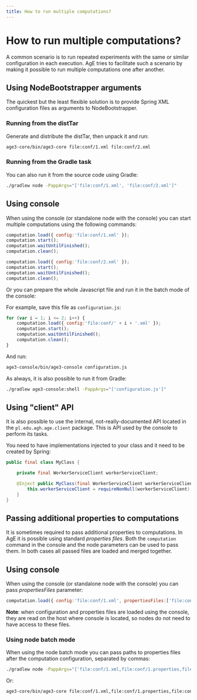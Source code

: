 ```yaml
---
title: How to run multiple computations?
---
```


# How to run multiple computations?

A common scenario is to run repeated experiments with the same or similar configuration in each execution.
AgE tries to facilitate such a scenario by making it possible to run multiple computations one after another.

## Using NodeBootstrapper arguments

The quickest but the least flexible solution is to provide Spring XML configuration files as arguments to NodeBootstrapper.

### Running from the distTar

Generate and distribute the distTar, then unpack it and run:
```bash
age3-core/bin/age3-core file:conf/1.xml file:conf/2.xml
```

### Running from the Gradle task

You can also run it from the source code using Gradle:
```bash
./gradlew node -PappArgs="['file:conf/1.xml', 'file:conf/2.xml']"
```

## Using console

When using the console (or standalone node with the console) you can start multiple computations using the following commands:

```js
computation.load({ config:'file:conf/1.xml' });
computation.start();
computation.waitUntilFinished();
computation.clean();

computation.load({ config:'file:conf/2.xml' });
computation.start();
computation.waitUntilFinished();
computation.clean();
```

Or you can prepare the whole Javascript file and run it in the batch mode of the console:

For example, save this file as `configuration.js`:
```js
for (var i = 1; i <= 2; i++) {
	computation.load({ config:'file:conf/' + i + '.xml' });
	computation.start();
	computation.waitUntilFinished();
	computation.clean();
}
```

And run:
```bash
age3-console/bin/age3-console configuration.js
```

As always, it is also possible to run it from Gradle:
```bash
./gradlew age3-console:shell -PappArgs="['configuration.js']"
```

## Using "client" API

It is also possible to use the internal, not-really-documented API located in the `pl.edu.agh.age.client` package.
This is API used by the console to perform its tasks.

You need to have implementations injected to your class and it need to be created by Spring:

```java
public final class MyClass {

	private final WorkerServiceClient workerServiceClient;

	@Inject	public MyClass(final WorkerServiceClient workerServiceClient) {
		this.workerServiceClient = requireNonNull(workerServiceClient);
	}
}
```

## Passing additional properties to computations

It is sometimes required to pass additional properties to computations.
In AgE it is possible using standard *properties files*.
Both the `computation` command in the console and the node parameters can be used to pass them.
In both cases all passed files are loaded and merged together.
 
## Using console

When using the console (or standalone node with the console) you can pass *propertiesFiles* parameter:

```js
computation.load({ config:'file:conf/1.xml', propertiesFiles:['file:conf/1.properties', 'file:conf/2.properties'] });
```

**Note**: when configuration and properties files are loaded using the console,
they are read on the host where console is located, so nodes do not need to have access to these files.
 
### Using node batch mode

When using the node batch mode you can pass paths to properties files after the computation configuration, separated by commas:

```bash
./gradlew node -PappArgs="['file:conf/1.xml,file:conf/1.properties,file:conf/2.properties']"
```

Or:
```bash
age3-core/bin/age3-core file:conf/1.xml,file:conf/1.properties,file:conf/2.properties
```
